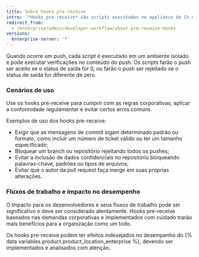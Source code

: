 ```yaml
---
title: Sobre hooks pre-receive
intro: '*Hooks pre-receive* são scripts executados no appliance do {% data variables.product.prodname_ghe_server %} que você pode usar para implementar verificações de qualidade.'
redirect_from:
  - /enterprise/admin/developer-workflow/about-pre-receive-hooks
versions:
  enterprise-server: '*'
---
```


Quando ocorre um push, cada script é executado em um ambiente isolado e pode executar verificações no conteúdo do push. Os scripts farão o push ser aceito se o status de saída for 0, ou farão o push ser rejeitado se o status de saída for diferente de zero.

### Cenários de uso
Use os hooks pre-receive para cumprir com as regras corporativas, aplicar a conformidade regulamentar e evitar certos erros comuns.

Exemplos de uso dos hooks pre-receive:

- Exigir que as mensagens de commit sigam determinado padrão ou formato, como incluir um número de ticket válido ou ter um tamanho especificado;
- Bloquear um branch ou repositório rejeitando todos os pushes;
- Evitar a inclusão de dados confidenciais no repositório bloqueando palavras-chave, padrões ou tipos de arquivos;
- Evitar que o autor da pull request faça merge em suas próprias alterações.

### Fluxos de trabalho e impacto no desempenho
O impacto para os desenvolvedores e seus fluxos de trabalho pode ser significativo e deve ser considerado atentamente. Hooks pre-receive baseados nas demandas corporativas e implementados com cuidado trarão mais benefícios para a organização como um todo.

Os hooks pre-receive podem ter efeitos indesejados no desempenho do {% data variables.product.product_location_enterprise %}, devendo ser implementados e analisados com atenção.
